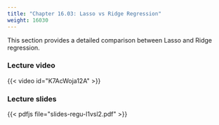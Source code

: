 ```yaml
---
title: "Chapter 16.03: Lasso vs Ridge Regression"
weight: 16030
---
```

This section provides a detailed comparison between Lasso and Ridge regression.

<!--more-->

### Lecture video

{{< video id="K7AcWoja12A" >}}

### Lecture slides

{{< pdfjs file="slides-regu-l1vsl2.pdf" >}}
